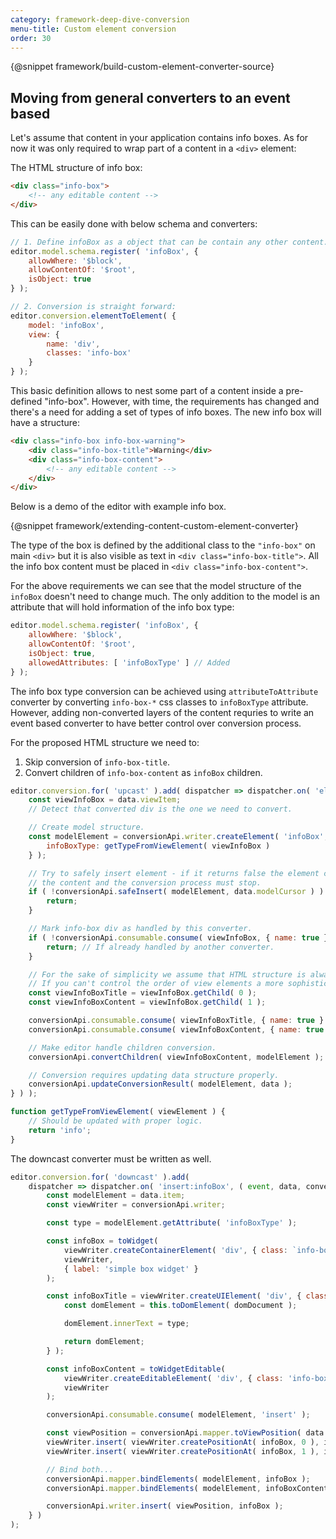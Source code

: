 ```yaml
---
category: framework-deep-dive-conversion
menu-title: Custom element conversion
order: 30
---
```


{@snippet framework/build-custom-element-converter-source}

## Moving from general converters to an event based

Let's assume that content in your application contains info boxes. As for now it was only required to wrap part of a content in a `<div>` element:

<!-- Optional: Image of a simple info box -->

The HTML structure of info box:

```html
<div class="info-box">
	<!-- any editable content -->
</div>
```

This can be easily done with below schema and converters:

```js
// 1. Define infoBox as a object that can be contain any other content.
editor.model.schema.register( 'infoBox', {
	allowWhere: '$block',
	allowContentOf: '$root',
	isObject: true
} );

// 2. Conversion is straight forward:
editor.conversion.elementToElement( {
	model: 'infoBox',
	view: {
		name: 'div',
		classes: 'info-box'
	}
} );
```

This basic definition allows to nest some part of a content inside a pre-defined "info-box". However, with time, the requirements has changed and there's a need for adding a set of types of info boxes. The new info box will have a structure:

```html
<div class="info-box info-box-warning">
	<div class="info-box-title">Warning</div>
	<div class="info-box-content">
		<!-- any editable content -->
	</div>
</div>
```

Below is a demo of the editor with example info box.

{@snippet framework/extending-content-custom-element-converter}

The type of the box is defined by the additional class to the `"info-box"` on main `<div>` but it is also visible as text in `<div class="info-box-title">`. All the info box content must be placed in `<div class="info-box-content">`.

For the above requirements we can see that the model structure of the `infoBox` doesn't need to change much. The only addition to the model is an attribute that will hold information of the info box type:

```js
editor.model.schema.register( 'infoBox', {
	allowWhere: '$block',
	allowContentOf: '$root',
	isObject: true,
	allowedAttributes: [ 'infoBoxType' ] // Added
} );
```

The info box type conversion can be achieved using `attributeToAttribute` converter by converting `info-box-*` css classes to `infoBoxType` attribute. However, adding non-converted layers of the content requries to write an event based converter to have better control over conversion process.

For the proposed HTML structure we need to:

1. Skip conversion of `info-box-title`.
2. Convert children of `info-box-content` as `infoBox` children.

```js
editor.conversion.for( 'upcast' ).add( dispatcher => dispatcher.on( 'element:div', ( event, data, conversionApi ) => {
	const viewInfoBox = data.viewItem;
	// Detect that converted div is the one we need to convert.

	// Create model structure.
	const modelElement = conversionApi.writer.createElement( 'infoBox', {
		infoBoxType: getTypeFromViewElement( viewInfoBox )
	} );

	// Try to safely insert element - if it returns false the element can't be safely inserted into
	// the content and the conversion process must stop.
	if ( !conversionApi.safeInsert( modelElement, data.modelCursor ) ) {
		return;
	}

	// Mark info-box div as handled by this converter.
	if ( !conversionApi.consumable.consume( viewInfoBox, { name: true } ) ) {
		return; // If already handled by another converter.
	}

	// For the sake of simplicity we assume that HTML structure is always the same.
	// If you can't control the order of view elements a more sophisticated search might be needed.
	const viewInfoBoxTitle = viewInfoBox.getChild( 0 );
	const viewInfoBoxContent = viewInfoBox.getChild( 1 );

	conversionApi.consumable.consume( viewInfoBoxTitle, { name: true } );
	conversionApi.consumable.consume( viewInfoBoxContent, { name: true } );

	// Make editor handle children conversion.
	conversionApi.convertChildren( viewInfoBoxContent, modelElement );

	// Conversion requires updating data structure properly.
	conversionApi.updateConversionResult( modelElement, data );
} ) );

function getTypeFromViewElement( viewElement ) {
	// Should be updated with proper logic.
	return 'info';
}
```

The downcast converter must be written as well.

```js
editor.conversion.for( 'downcast' ).add(
	dispatcher => dispatcher.on( 'insert:infoBox', ( event, data, conversionApi ) => {
		const modelElement = data.item;
		const viewWriter = conversionApi.writer;

		const type = modelElement.getAttribute( 'infoBoxType' );

		const infoBox = toWidget(
			viewWriter.createContainerElement( 'div', { class: `info-box info-box-${ type }` } ),
			viewWriter,
			{ label: 'simple box widget' }
		);

		const infoBoxTitle = viewWriter.createUIElement( 'div', { class: 'info-box-title' }, function( domDocument ) {
			const domElement = this.toDomElement( domDocument );

			domElement.innerText = type;

			return domElement;
		} );

		const infoBoxContent = toWidgetEditable(
			viewWriter.createEditableElement( 'div', { class: 'info-box-content' } ),
			viewWriter
		);

		conversionApi.consumable.consume( modelElement, 'insert' );

		const viewPosition = conversionApi.mapper.toViewPosition( data.range.start );
		viewWriter.insert( viewWriter.createPositionAt( infoBox, 0 ), infoBoxTitle );
		viewWriter.insert( viewWriter.createPositionAt( infoBox, 1 ), infoBoxContent );

		// Bind both...
		conversionApi.mapper.bindElements( modelElement, infoBox );
		conversionApi.mapper.bindElements( modelElement, infoBoxContent );

		conversionApi.writer.insert( viewPosition, infoBox );
	} )
);
```
